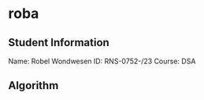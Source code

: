 # roba

## Student Information
  Name: Robel Wondwesen
  ID: RNS-0752-/23
  Course: DSA

 ## Algorithm
  